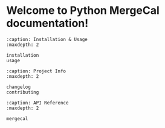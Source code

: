 # Welcome to Python MergeCal documentation!

```{toctree}
:caption: Installation & Usage
:maxdepth: 2

installation
usage
```

```{toctree}
:caption: Project Info
:maxdepth: 2

changelog
contributing
```

```{toctree}
:caption: API Reference
:maxdepth: 2

mergecal
```

```{include} ../README.md

```
